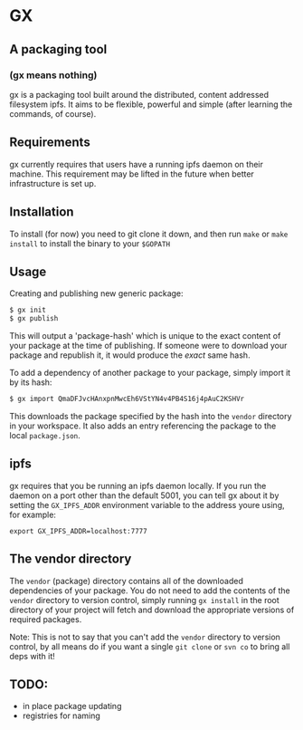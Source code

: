 # GX
## A packaging tool
### (gx means nothing)

gx is a packaging tool built around the distributed, content addressed filesystem
ipfs. It aims to be flexible, powerful and simple (after learning the commands, of
course).

## Requirements
gx currently requires that users have a running ipfs daemon on their machine.
This requirement may be lifted in the future when better infrastructure is set
up.

## Installation
To install (for now) you need to git clone it down, and then run `make` or
`make install` to install the binary to your `$GOPATH`

## Usage

Creating and publishing new generic package:

```bash
$ gx init
$ gx publish
```

This will output a 'package-hash' which is unique to the exact content of your
package at the time of publishing. If someone were to download your package and
republish it, it would produce the *exact* same hash.

To add a dependency of another package to your package, simply import it by its
hash:

```bash
$ gx import QmaDFJvcHAnxpnMwcEh6VStYN4v4PB4S16j4pAuC2KSHVr
```

This downloads the package specified by the hash into the `vendor` directory in your
workspace. It also adds an entry referencing the package to the local `package.json`.

## ipfs

gx requires that you be running an ipfs daemon locally. If you run the daemon
on a port other than the default 5001, you can tell gx about it by setting the
`GX_IPFS_ADDR` environment variable to the address youre using, for example:

```
export GX_IPFS_ADDR=localhost:7777
```

## The vendor directory

The `vendor` (package) directory contains all of the downloaded dependencies of your
package.  You do not need to add the contents of the `vendor` directory to version
control, simply running `gx install` in the root directory of your project will
fetch and download the appropriate versions of required packages. 

Note: This is not to say that you can't add the `vendor` directory to version control,
by all means do if you want a single `git clone` or `svn co` to bring all deps
with it!

## TODO:
- in place package updating
- registries for naming

